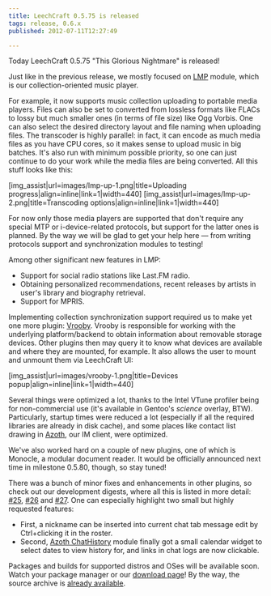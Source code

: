 ```yaml
---
title: LeechCraft 0.5.75 is released
tags: release, 0.6.x
published: 2012-07-11T12:27:49

---
```


Today LeechCraft 0.5.75 "This Glorious Nightmare" is released!

Just like in the previous release, we mostly focused on
[LMP](/plugins-lmp) module, which is our collection-oriented music
player.

For example, it now supports music collection uploading to portable
media players. Files can also be set to converted from lossless formats
like FLACs to lossy but much smaller ones (in terms of file size) like
Ogg Vorbis. One can also select the desired directory layout and file
naming when uploading files. The transcoder is highly parallel: in fact,
it can encode as much media files as you have CPU cores, so it makes
sense to upload music in big batches. It's also run with minimum
possible priority, so one can just continue to do your work while the
media files are being converted. All this stuff looks like this:

\[img\_assist|url=images/lmp-up-1.png|title=Uploading progress|align=inline|link=1|width=440\]
\[img\_assist|url=images/lmp-up-2.png|title=Transcoding options|align=inline|link=1|width=440\]

For now only those media players are supported that don't require any
special MTP or i-device-related protocols, but support for the latter
ones is planned. By the way we will be glad to get your help here — from
writing protocols support and synchronization modules to testing!

Among other significant new features in LMP:

- Support for social radio stations like Last.FM radio.
- Obtaining personalized recommendations, recent releases by artists
  in user's library and biography retrieval.
- Support for MPRIS.

Implementing collection synchronization support required us to make yet
one more plugin: [Vrooby](/plugins-vrooby). Vrooby is responsible for
working with the underlying platform/backend to obtain information about
removable storage devices. Other plugins then may query it to know what
devices are available and where they are mounted, for example. It also
allows the user to mount and unmount them via LeechCraft UI:

\[img\_assist|url=images/vrooby-1.png|title=Devices popup|align=inline|link=1|width=440\]

Several things were optimized a lot, thanks to the Intel VTune profiler
being for non-commercial use (it's available in Gentoo's *science*
overlay, BTW). Particularly, startup times were reduced a lot
(especially if all the required libraries are already in disk cache),
and some places like contact list drawing in [Azoth](/plugins-azoth),
our IM client, were optimized.

We've also worked hard on a couple of new plugins, one of which is
Monocle, a modular document reader. It would be officially announced
next time in milestone 0.5.80, though, so stay tuned!

There was a bunch of minor fixes and enhancements in other plugins, so
check out our development digests, where all this is listed in more
detail: [\#25](/devel-digest-25), [\#26](/devel-digest-26) and
[\#27](/devel-digest-27). One can especially highlight two small but
highly requested features:

- First, a nickname can be inserted into current chat tab message edit
  by Ctrl+clicking it in the roster.
- Second, [Azoth ChatHistory](/plugins-azoth-chathistory) module
  finally got a small calendar widget to select dates to view history
  for, and links in chat logs are now clickable.

Packages and builds for supported distros and OSes will be available
soon. Watch your package manager or our [download page](/download)! By
the way, the source archive is [already
available](http://sourceforge.net/projects/leechcraft/files/LeechCraft/0.5.75/leechcraft-0.5.75.tar.xz/download).
